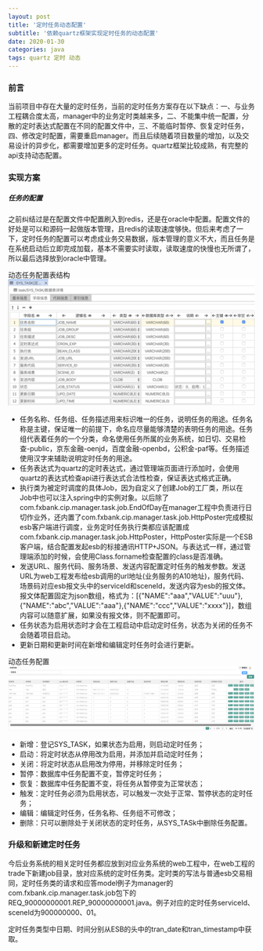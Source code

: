 ```yaml
---
layout: post
title: '定时任务动态配置'
subtitle: '依赖quartz框架实现定时任务的动态配置'
date: 2020-01-30
categories: java
tags: quartz 定时 动态
---
```


### 前言
当前项目中存在大量的定时任务，当前的定时任务方案存在以下缺点：一、与业务工程耦合度太高，manager中的业务定时类越来多，二、不能集中统一配置，分散的定时表达式配置在不同的配置文件中，三、不能临时暂停、恢复定时任务，四、修改定时配置，需要重启manager。而且后续随着项目数量的增加，以及交易设计的异步化，都需要增加更多的定时任务。quartz框架比较成熟，有完整的api支持动态配置。

### 实现方案

##### 任务的配置
之前纠结过是在配置文件中配置刷入到redis，还是在oracle中配置。配置文件的好处是可以和源码一起做版本管理，且redis的读取速度够快。但后来考虑了一下，定时任务的配置可以考虑成业务交易数据，版本管理的意义不大，而且任务是在系统启动后立即完成加载，基本不需要实时读取，读取速度的快慢也无所谓了，所以最后选择放到oracle中管理。

动态任务配置表结构
![Alt 动态任务配置表结构](https://github.com/zhouyongwei/zhouyongwei.github.io/blob/master/images/2020-01-30/S1-2.png?raw=true  "动态任务配置表结构")

* 任务名称、任务组、任务描述用来标识唯一的任务，说明任务的用途。任务名称是主键，保证唯一的前提下，命名应尽量能够清楚的表明任务的用途。任务组代表着任务的一个分类，命名使用任务所属的业务系统，如日切、交易检查-public，京东金融-oenjd，百度金融-openbd，公积金-paf等。任务描述使用汉字来辅助说明定时任务的用途。
* 任务表达式为quartz的定时表达式，通过管理端页面进行添加时，会使用quartz的表达式检查api进行表达式合法性检查，保证表达式格式正确。
* 执行类为被定时调度的具体Job，因为自定义了创建Job的工厂类，所以在Job中也可以注入spring中的实例对象。以后除了com.fxbank.cip.manager.task.job.EndOfDay在manager工程中负责进行日切作业外，还内置了com.fxbank.cip.manager.task.job.HttpPoster完成模拟esb客户端进行调度，业务定时任务执行类都应该配置成com.fxbank.cip.manager.task.job.HttpPoster，HttpPoster实际是一个ESB客户端，结合配置发起esb的标接通讯HTTP+JSON。与表达式一样，通过管理端添加的时候，会使用Class.forname检查配置的class是否准确。
* 发送URL、服务代码、服务场景、发送内容配置定时任务的触发参数。发送URL为web工程发布给esb调用的url地址(业务服务的A10地址)，服务代码、场景码对应esb报文头中的serviceId和sceneId，发送内容为esb的报文体。报文体配置固定为json数组，格式为：[{"NAME":"aaa","VALUE":"uuu"},{"NAME":"abc","VALUE":"aaa"},{"NAME":"ccc","VALUE":"xxxx"}]，数组内容可以随意扩展，如果没有报文体，则不配置即可。
* 任务状态为启用状态时才会在工程启动中启动定时任务，状态为关闭的任务不会随着项目启动。
* 更新日期和更新时间在新增和编辑定时任务时会进行更新。


动态任务配置
![Alt 动态任务配置界面](https://github.com/zhouyongwei/zhouyongwei.github.io/blob/master/images/2020-01-30/S1-1.png?raw=true "动态任务配置界面")

* 新增：登记SYS_TASK，如果状态为启用，则启动定时任务；
* 启动：将定时状态从停用改为启用，并添加并启动定时任务；
* 关闭：将定时状态从启用改为停用，并移除定时任务；
* 暂停：数据库中任务配置不变，暂停定时任务；
* 恢复：数据库中任务配置不变，将任务从暂停变为正常状态；
* 触发：定时任务必须为启用状态，可以触发一次处于正常、暂停状态的定时任务；
* 编辑：编辑定时任务，任务名称、任务组不可修改；
* 删除：只可以删除处于关闭状态的定时任务，从SYS_TASk中删除任务配置。

### 升级和新建定时任务
今后业务系统的相关定时任务都应放到对应业务系统的web工程中，在web工程的trade下新建job目录，放对应系统的定时任务类。定时类的写法与普通esb交易相同，定时任务类的请求和应答model例子为manager的com.fxbank.cip.manager.task.job包下的REQ_90000000001.REP_90000000001.java。例子对应的定时任务serviceId、sceneId为900000000、01。

定时任务类型中日期、时间分别从ESB的头中的tran_date和tran_timestamp中获取。